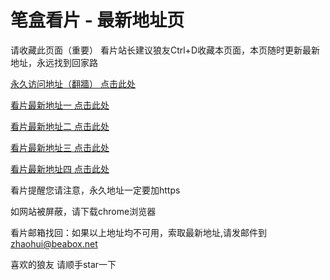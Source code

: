 # 笔盒看片 - 最新地址页

请收藏此页面（重要）
看片站长建议狼友Ctrl+D收藏本页面，本页随时更新最新地址，永远找到回家路

[永久访问地址（翻牆） 点击此处](https://beabox.net/)

[看片最新地址一 点击此处](https://ftwp3hyh8a4.shop)

[看片最新地址二 点击此处](https://ap4scjmeu5p1.shop)

[看片最新地址三 点击此处](https://ej0s5hg9pted.wiki)

[看片最新地址四 点击此处](https://6997lfpw9qr.wiki)

看片提醒您请注意，永久地址一定要加https

如网站被屏蔽，请下载chrome浏览器

看片邮箱找回：如果以上地址均不可用，索取最新地址,请发邮件到 zhaohui@beabox.net

喜欢的狼友 请顺手star一下